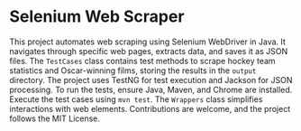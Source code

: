 # Selenium Web Scraper  

This project automates web scraping using Selenium WebDriver in Java. It navigates through specific web pages, extracts data, and saves it as JSON files. The `TestCases` class contains test methods to scrape hockey team statistics and Oscar-winning films, storing the results in the `output` directory. The project uses TestNG for test execution and Jackson for JSON processing. To run the tests, ensure Java, Maven, and Chrome are installed. Execute the test cases using `mvn test`. The `Wrappers` class simplifies interactions with web elements. Contributions are welcome, and the project follows the MIT License.  

